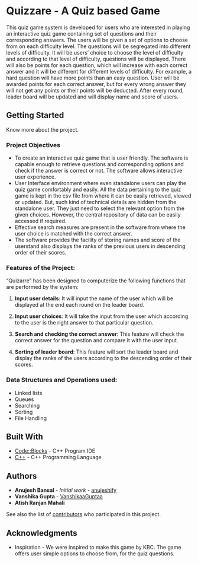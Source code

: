 # Quizzare - A Quiz based Game

This quiz game system is developed for users who are interested in playing an interactive quiz game containing set of questions and their corresponding answers. The users will be given a set of options to choose from on each difficulty level. The questions will be segregated into different levels of difficulty. It will be users’ choice to choose the level of difficulty and according to that level of difficulty, questions will be displayed. There will also be points for each question, which will increase with each correct answer and it will be different for different levels of difficulty. For example, a hard question will have more points than an easy question. User will be awarded points for each correct answer, but for every wrong answer they will not get any points or their points will be deducted. After every round, leader board will be updated and will display name and score of users.


## Getting Started

Know more about the project.

### Project Objectives

* To create an interactive quiz game that is user friendly. The software is capable enough to retrieve questions and corresponding options and check if the answer is correct or not. The software allows interactive user experience.
*  User Interface environment where even standalone users can play the quiz game comfortably and easily. All the data pertaining to the quiz game is kept in the csv file from where it can be easily retrieved, viewed or updated. But, such kind of technical details are hidden from the standalone user. They just need to select the relevant option from the given choices. However, the central repository of data can be easily accessed if required.
* Effective search measures are present in the software from where the user choice is matched with the correct answer.
* The software provides the facility of storing names and score of the userstand also displays the ranks of the previous users in descending order of their scores.

### Features of the Project: 
“Quizarre” has been designed to computerize the following functions that are performed by the system:

1. **Input user details**: It will input the name of the user which will be displayed at the end each round on the leader board.

2. **Input user choices**: It will take the input from the user which according to the user is the right answer to that particular question.

3. **Search and checking the correct answer**: This feature will check the correct answer for the question and compare it with the user input.

4. **Sorting of leader board**: This feature will sort the leader board and display the ranks of the users according to the descending order of their scores.

### Data Structures and Operations used:
* Linked lists
* Queues
* Searching
* Sorting
* File Handling

## Built With

* [Code::Blocks](https://www.codeblocks.org/user-manual/) - C++ Program IDE
* [C++](https://devdocs.io/cpp/) - C++ Programming Language
 

## Authors

* **Anujesh Bansal** - *Initial work* - [anujeshify](https://github.com/anujeshify)
* **Vanshika Gupta** - [VanshikaaGuptaa](https://github.com/VanshikaaGuptaa)
* **Atish Ranjan Mahali**

See also the list of [contributors](https://github.com/anujeshify/Quizzare-A-Quiz-based-Game/graphs/contributors) who participated in this project.

## Acknowledgments

* Inspiration - We were inspired to make this game by KBC. The game offers user simple options to choose from, for the quiz questions.

